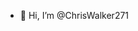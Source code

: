 - 👋 Hi, I’m @ChrisWalker271

<!---
ChrisCodes271/ChrisCodes271 is a ✨ special ✨ repository because its `README.md` (this file) appears on your GitHub profile.
You can click the Preview link to take a look at your changes.
--->
